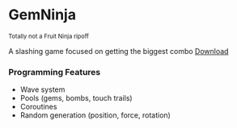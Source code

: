 # GemNinja
 <sub> Totally not a Fruit Ninja ripoff <sub>

A slashing game focused on getting the biggest combo
[Download][APK]

### Programming Features
- Wave system
- Pools (gems, bombs, touch trails)
- Coroutines
- Random generation (position, force, rotation)

[APK]: https://github.com/tambosi-matheus/GemNinja/blob/main/GemNinja.zip
